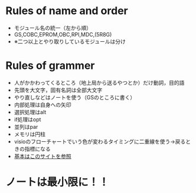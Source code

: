 # Rules of name and order
* モジュール名の統一（左から順）
* GS,COBC,EPROM,OBC,RPI,MDC,(5R8G)
* ※二つ以上とやり取りしているモジュールは分け

# Rules of grammer
* 人がかかわってくるところ（地上局から送るやつとか）だけ動詞，目的語
* 先頭を大文字，固有名詞は全部大文字
* やり直しなどはノートを使う（GSのところに書く）
* 内部処理は自身への矢印
* 選択処理はalt
* if処理はopt
* 並列はpar
* メモリは円柱
* visioのフローチャートでいう色が変わるタイミングに二重線を使う→戻るときの指標になる
* [基本はこのサイトを参照](http://yohshiy.blog.fc2.com/blog-entry-153.html)

# ノートは最小限に！！
